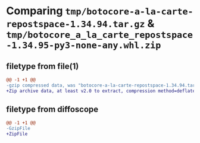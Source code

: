 # Comparing `tmp/botocore-a-la-carte-repostspace-1.34.94.tar.gz` & `tmp/botocore_a_la_carte_repostspace-1.34.95-py3-none-any.whl.zip`

## filetype from file(1)

```diff
@@ -1 +1 @@
-gzip compressed data, was "botocore-a-la-carte-repostspace-1.34.94.tar", last modified: Tue Apr 30 01:01:44 2024, max compression
+Zip archive data, at least v2.0 to extract, compression method=deflate
```

## filetype from diffoscope

```diff
@@ -1 +1 @@
-GzipFile
+ZipFile
```

